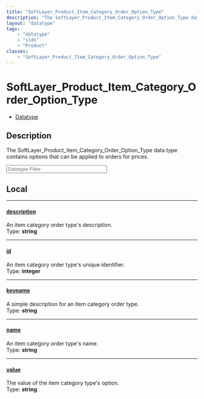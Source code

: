 ```yaml
---
title: "SoftLayer_Product_Item_Category_Order_Option_Type"
description: "The SoftLayer_Product_Item_Category_Order_Option_Type data type contains options that can be applied to orders for price... "
layout: "datatype"
tags:
    - "datatype"
    - "sldn"
    - "Product"
classes:
    - "SoftLayer_Product_Item_Category_Order_Option_Type"
---
```


# SoftLayer_Product_Item_Category_Order_Option_Type
<div id='service-datatype'>
    <ul id='sldn-reference-tabs'>
        <li id='datatype'> <a href='/reference/datatypes/SoftLayer_Product_Item_Category_Order_Option_Type' >Datatype</a></li>
    </ul>
</div>

## Description 


The SoftLayer_Product_Item_Category_Order_Option_Type data type contains options that can be applied to orders for prices. 





<!-- Filer BEGIN -->
<div class="view-filters">
        <div class="clearfix">
            <div class="search-input-box">
                <input placeholder="Datatype Filter" onkeyup="titleSearch(inputId='prop-input', divId='properties', elementClass='prop-row')" 
                    type="text" id="prop-input" value="" size="30" maxlength="128" class="form-text">
            </div>
        </div>
</div>
<!-- Filer END -->

<div id="properties" class="content">
<div id="localProperties" class="prop-content" >

## Local
<div class="prop-row">

-----
[description]: #description
#### [description]
An item category order type's description.  
<span class="type-label">Type: </span>**string**  



</div>
<div class="prop-row">

-----
[id]: #id
#### [id]
An item category order type's unique identifier.  
<span class="type-label">Type: </span>**integer**  



</div>
<div class="prop-row">

-----
[keyname]: #keyname
#### [keyname]
A simple description for an item category order type.  
<span class="type-label">Type: </span>**string**  



</div>
<div class="prop-row">

-----
[name]: #name
#### [name]
An item category order type's name.  
<span class="type-label">Type: </span>**string**  



</div>
<div class="prop-row">

-----
[value]: #value
#### [value]
The value of the item category type's option.  
<span class="type-label">Type: </span>**string**  



</div>
</div>
<!-- LOCAL PROPERTY END -->

</div>


